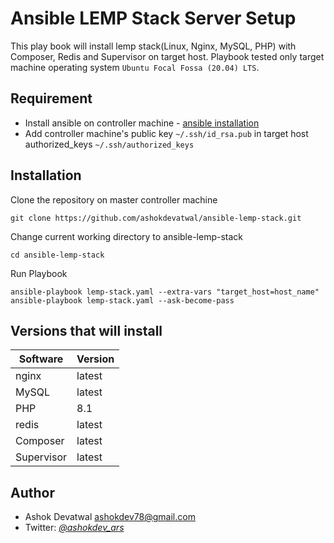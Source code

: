 Ansible LEMP Stack Server Setup
======================================================
This play book will install lemp stack(Linux, Nginx, MySQL, PHP) with Composer, Redis and Supervisor on target host.
Playbook tested only target machine operating system `Ubuntu Focal Fossa (20.04) LTS`.

Requirement
-----------
* Install ansible on controller machine - [ansible installation](https://docs.ansible.com/ansible/latest/installation_guide/intro_installation.html) 
* Add controller machine's public key ``~/.ssh/id_rsa.pub`` in target host authorized_keys ``~/.ssh/authorized_keys``

Installation
------------

Clone the repository on master controller machine

    git clone https://github.com/ashokdevatwal/ansible-lemp-stack.git
    
Change current working directory to ansible-lemp-stack

    cd ansible-lemp-stack
    
Run Playbook

    ansible-playbook lemp-stack.yaml --extra-vars "target_host=host_name"
    ansible-playbook lemp-stack.yaml --ask-become-pass

## Versions that will install

| Software   | Version |
| ---------- | ------- |
| nginx      | latest  |
| MySQL      | latest  |
| PHP        | 8.1     |
| redis      | latest  |
| Composer   | latest  |
| Supervisor | latest  |



Author
------

* Ashok Devatwal <ashokdev78@gmail.com>
* Twitter: *[@ashokdev_ars](https://twitter.com/ashokdev_ars)*

